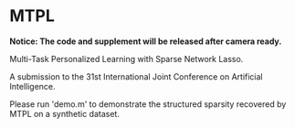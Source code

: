 # MTPL

**Notice: The code and supplement will be released after camera ready.**



Multi-Task Personalized Learning with Sparse Network Lasso. 

A submission to the 31st International Joint Conference on Artificial Intelligence. 

Please run 'demo.m' to demonstrate the structured sparsity recovered by MTPL on a synthetic dataset.

